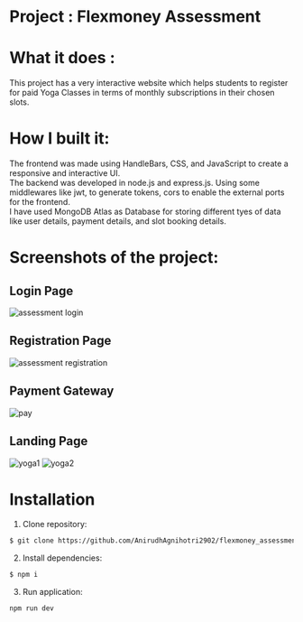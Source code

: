 # Project : Flexmoney Assessment
# What it does :
This project has a very interactive website which helps students to register for paid Yoga Classes in terms of monthly subscriptions in their chosen slots.
 
# How I built it:
The frontend was made using HandleBars, CSS, and JavaScript to create a responsive and interactive UI.<br>
The backend was developed in node.js and express.js. Using some middlewares like jwt, to generate tokens, cors to enable the external ports for the frontend.<br>
I have used MongoDB Atlas as Database for storing different tyes of data like user details, payment details, and slot booking details.
# Screenshots of the project:

## Login Page
![assessment login](https://user-images.githubusercontent.com/72650662/207453767-eec20239-b545-460e-8414-88dfda453bd3.png)

## Registration Page
![assessment registration](https://user-images.githubusercontent.com/72650662/207452390-d92b383c-cc7d-499d-a1ed-767670f86eaa.png)

## Payment Gateway
![pay](https://user-images.githubusercontent.com/72650662/207457021-1281e743-8a37-442e-b3b9-9600c5e48171.png)

## Landing Page
![yoga1](https://user-images.githubusercontent.com/72650662/207457051-0c854978-8ecc-485d-85f8-b2480774f62e.png)
![yoga2](https://user-images.githubusercontent.com/72650662/207457088-a980b88a-8b16-48c9-8f70-533f74260d36.png)


# Installation
1. Clone repository:
```bash
$ git clone https://github.com/AnirudhAgnihotri2902/flexmoney_assessment.git
```

2. Install dependencies:

```bash
$ npm i
```
3. Run application:
```bash
npm run dev
```
